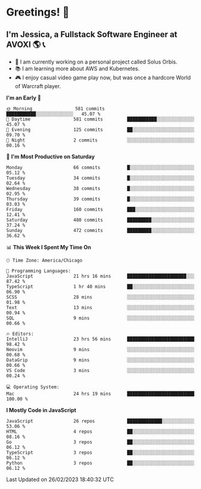 # Greetings! 🧠

## I'm Jessica, a Fullstack Software Engineer at AVOXI 🌎 📞

- 🌟 I am currently working on a personal project called Solus Orbis.
- 📚 I am learning more about AWS and Kubernetes.
- 🎮 I enjoy casual video game play now, but was once a hardcore World of Warcraft player.

<!--START_SECTION:waka-->
**I'm an Early 🐤** 

```text
🌞 Morning                581 commits         ███████████░░░░░░░░░░░░░░   45.07 % 
🌆 Daytime                581 commits         ███████████░░░░░░░░░░░░░░   45.07 % 
🌃 Evening                125 commits         ██░░░░░░░░░░░░░░░░░░░░░░░   09.70 % 
🌙 Night                  2 commits           ░░░░░░░░░░░░░░░░░░░░░░░░░   00.16 % 
```
📅 **I'm Most Productive on Saturday** 

```text
Monday                   66 commits          █░░░░░░░░░░░░░░░░░░░░░░░░   05.12 % 
Tuesday                  34 commits          █░░░░░░░░░░░░░░░░░░░░░░░░   02.64 % 
Wednesday                38 commits          █░░░░░░░░░░░░░░░░░░░░░░░░   02.95 % 
Thursday                 39 commits          █░░░░░░░░░░░░░░░░░░░░░░░░   03.03 % 
Friday                   160 commits         ███░░░░░░░░░░░░░░░░░░░░░░   12.41 % 
Saturday                 480 commits         █████████░░░░░░░░░░░░░░░░   37.24 % 
Sunday                   472 commits         █████████░░░░░░░░░░░░░░░░   36.62 % 
```


📊 **This Week I Spent My Time On** 

```text
🕑︎ Time Zone: America/Chicago

💬 Programming Languages: 
JavaScript               21 hrs 16 mins      ██████████████████████░░░   87.42 % 
TypeScript               1 hr 40 mins        ██░░░░░░░░░░░░░░░░░░░░░░░   06.90 % 
SCSS                     28 mins             ░░░░░░░░░░░░░░░░░░░░░░░░░   01.98 % 
Text                     13 mins             ░░░░░░░░░░░░░░░░░░░░░░░░░   00.94 % 
SQL                      9 mins              ░░░░░░░░░░░░░░░░░░░░░░░░░   00.66 % 

🔥 Editors: 
IntelliJ                 23 hrs 56 mins      █████████████████████████   98.42 % 
Neovim                   9 mins              ░░░░░░░░░░░░░░░░░░░░░░░░░   00.68 % 
DataGrip                 9 mins              ░░░░░░░░░░░░░░░░░░░░░░░░░   00.66 % 
VS Code                  3 mins              ░░░░░░░░░░░░░░░░░░░░░░░░░   00.24 % 

💻 Operating System: 
Mac                      24 hrs 19 mins      █████████████████████████   100.00 % 
```

**I Mostly Code in JavaScript** 

```text
JavaScript               26 repos            █████████████░░░░░░░░░░░░   53.06 % 
HTML                     4 repos             ██░░░░░░░░░░░░░░░░░░░░░░░   08.16 % 
Go                       3 repos             ██░░░░░░░░░░░░░░░░░░░░░░░   06.12 % 
TypeScript               3 repos             ██░░░░░░░░░░░░░░░░░░░░░░░   06.12 % 
Python                   3 repos             ██░░░░░░░░░░░░░░░░░░░░░░░   06.12 % 
```




 Last Updated on 26/02/2023 18:40:32 UTC
<!--END_SECTION:waka-->

<!--
**jessikuh/jessikuh** is a ✨ _special_ ✨ repository because its `README.md` (this file) appears on your GitHub profile.

Here are some ideas to get you started:

- 🔭 I’m currently working on ...
- 🌱 I’m currently learning ...
- 👯 I’m looking to collaborate on ...
- 🤔 I’m looking for help with ...
- 💬 Ask me about ...
- 📫 How to reach me: ...
- 😄 Pronouns: ...
- ⚡ Fun fact: ...
-->
